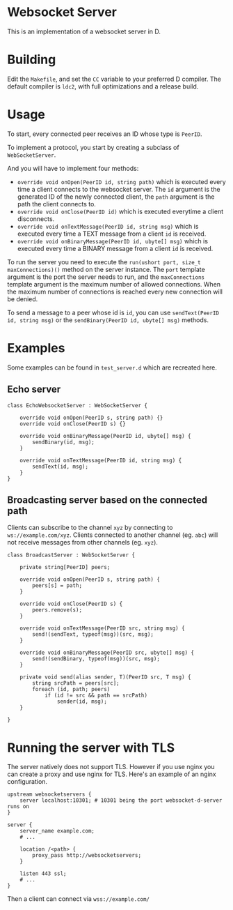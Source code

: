 # Websocket Server

This is an implementation of a websocket server in D.

# Building

Edit the `Makefile`, and set the `CC` variable to your preferred D compiler.
The default compiler is `ldc2`, with full optimizations and a release build.


# Usage

To start, every connected peer receives an ID whose type is `PeerID`.

To implement a protocol, you start by creating a subclass of `WebSocketServer`.

And you will have to implement four methods:
* `override void onOpen(PeerID id, string path)` which is executed every time a client connects to
  the websocket server. The `id` argument is the generated ID of the newly connected client, the
  `path` argument is the path the client connects to.
* `override void onClose(PeerID id)` which is executed everytime a client disconnects.
* `override void onTextMessage(PeerID id, string msg)` which is executed every time a TEXT message
  from a client `id` is received.
* `override void onBinaryMessage(PeerID id, ubyte[] msg)` which is executed every time a BINARY message
  from a client `id` is received.

To run the server you need to execute the `run(ushort port, size_t maxConnections)()` method on the
server instance. The `port` template argument is the port the server needs to run, and the
`maxConnections` template argument is the maximum number of allowed connections. When the maximum
number of connections is reached every new connection will be denied.

To send a message to a peer whose id is `id`, you can use `sendText(PeerID id, string msg)` or the
`sendBinary(PeerID id, ubyte[] msg)` methods.


# Examples

Some examples can be found in `test_server.d` which are recreated here.

## Echo server

```
class EchoWebsocketServer : WebSocketServer {

    override void onOpen(PeerID s, string path) {}
    override void onClose(PeerID s) {}

    override void onBinaryMessage(PeerID id, ubyte[] msg) {
        sendBinary(id, msg);
    }

    override void onTextMessage(PeerID id, string msg) {
        sendText(id, msg);
    }
}
```

## Broadcasting server based on the connected path

Clients can subscribe to the channel `xyz` by connecting to `ws://example.com/xyz`. Clients connected
to another channel (eg. `abc`) will not receive messages from other channels (eg. `xyz`).

```
class BroadcastServer : WebSocketServer {

    private string[PeerID] peers;

    override void onOpen(PeerID s, string path) {
        peers[s] = path;
    }

    override void onClose(PeerID s) {
        peers.remove(s);
    }

    override void onTextMessage(PeerID src, string msg) {
        send!(sendText, typeof(msg))(src, msg);
    }

    override void onBinaryMessage(PeerID src, ubyte[] msg) {
        send!(sendBinary, typeof(msg))(src, msg);
    }

    private void send(alias sender, T)(PeerID src, T msg) {
        string srcPath = peers[src];
        foreach (id, path; peers)
            if (id != src && path == srcPath)
                sender(id, msg);
    }

}
```

# Running the server with TLS

The server natively does not support TLS. However if you use nginx you can create a proxy and use
nginx for TLS. Here's an example of an nginx configuration.

```
upstream websocketservers {
    server localhost:10301; # 10301 being the port websocket-d-server runs on
}

server {
    server_name example.com;
    # ...

    location /<path> {
        proxy_pass http://websocketservers;
    }

    listen 443 ssl;
    # ...
}
```

Then a client can connect via `wss://example.com/`
